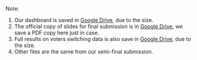 Note:
1. Our dashboard is saved in [Google Drive](https://drive.google.com/open?id=1Ox-EbcLZ4bHj6ZU9tbQJjbI7Vy6ubHa6), due to the size.
2. The official copy of slides for final submission is in [Google Drive](https://docs.google.com/presentation/d/1SN2nTwi3BMhU7PuVNJwtheuNvNFbm10u8en0IrFX_a0/), we save a PDF copy here just in case.
3. Full results on voters switching data is also save in [Google Drive](https://drive.google.com/open?id=1lT2K52tiVQshydyXIHOwn7NzLzeawgKV), due to the size.
4. Other files are the same from our semi-final submission.
